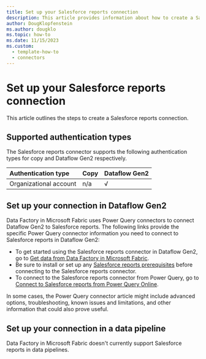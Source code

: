 ```yaml
---
title: Set up your Salesforce reports connection
description: This article provides information about how to create a Salesforce reports connection in Microsoft Fabric.
author: DougKlopfenstein
ms.author: dougklo
ms.topic: how-to
ms.date: 11/15/2023
ms.custom:
  - template-how-to
  - connectors
---
```


# Set up your Salesforce reports connection

This article outlines the steps to create a Salesforce reports connection.


## Supported authentication types

The Salesforce reports connector supports the following authentication types for copy and Dataflow Gen2 respectively.  

|Authentication type |Copy |Dataflow Gen2 |
|:---|:---|:---|
|Organizational account| n/a | √ |

## Set up your connection in Dataflow Gen2

Data Factory in Microsoft Fabric uses Power Query connectors to connect Dataflow Gen2 to Salesforce reports. The following links provide the specific Power Query connector information you need to connect to Salesforce reports in Dataflow Gen2:

- To get started using the Salesforce reports connector in Dataflow Gen2, go to [Get data from Data Factory in Microsoft Fabric](/power-query/where-to-get-data#get-data-from-data-factory-in-microsoft-fabric-preview).
- Be sure to install or set up any [Salesforce reports prerequisites](/power-query/connectors/salesforce-reports#prerequisites) before connecting to the Salesforce reports connector.
- To connect to the Salesforce reports connector from Power Query, go to [Connect to Salesforce reports from Power Query Online](/power-query/connectors/salesforce-reports#connect-to-salesforce-reports-from-power-query-online).

In some cases, the Power Query connector article might include advanced options, troubleshooting, known issues and limitations, and other information that could also prove useful.

## Set up your connection in a data pipeline

Data Factory in Microsoft Fabric doesn't currently support Salesforce reports in data pipelines.
